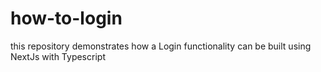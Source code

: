 # how-to-login
this repository demonstrates how a Login functionality can be built using NextJs with Typescript
